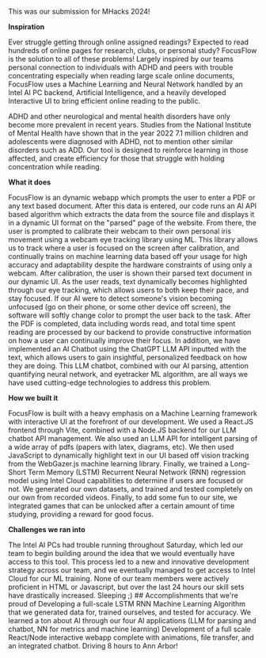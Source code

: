 This was our submission for MHacks 2024!

**Inspiration**

Ever struggle getting through online assigned readings? Expected to read hundreds of online pages for research, clubs, or personal study? FocusFlow is the solution to all of these problems! Largely inspired by our teams personal connection to individuals with ADHD and peers with trouble concentrating especially when reading large scale online documents, FocusFlow uses a Machine Learning and Neural Network handled by an Intel AI PC backend, Artificial Intelligence, and a heavily developed Interactive UI to bring efficient online reading to the public.

ADHD and other neurological and mental health disorders have only become more prevalent in recent years. Studies from the National Institute of Mental Health have shown that in the year 2022 7.1 million children and adolescents were diagnosed with ADHD, not to mention other similar disorders such as ADD. Our tool is designed to reinforce learning in those affected, and create efficiency for those that struggle with holding concentration while reading.

**What it does**

FocusFlow is an dynamic webapp which prompts the user to enter a PDF or any text based document. After this data is entered, our code runs an AI API based algorithm which extracts the data from the source file and displays it in a dynamic UI format on the "parsed" page of the website. From there, the user is prompted to calibrate their webcam to their own personal iris movement using a webcam eye tracking library using ML. This library allows us to track where a user is focused on the screen after calibration, and continually trains on machine learning data based off your usage for high accuracy and adaptability despite the hardware constraints of using only a webcam. After calibration, the user is shown their parsed text document in our dynamic UI. As the user reads, text dynamically becomes highlighted through our eye tracking, which allows users to both keep their pace, and stay focused. If our AI were to detect someone's vision becoming unfocused (go on their phone, or some other device off screen), the software will softly change color to prompt the user back to the task. After the PDF is completed, data including words read, and total time spent reading are processed by our backend to provide constructive information on how a user can continually improve their focus. In addition, we have implemented an AI Chatbot using the ChatGPT LLM API inputted with the text, which allows users to gain insightful, personalized feedback on how they are doing. This LLM chatbot, combined with our AI parsing, attention quantifying neural network, and eyetracker ML algorithm, are all ways we have used cutting-edge technologies to address this problem.

**How we built it**

FocusFlow is built with a heavy emphasis on a Machine Learning framework with interactive UI at the forefront of our development. We used a React.JS frontend through Vite, combined with a Node.JS backend for our LLM chatbot API management. We also used an LLM API for intelligent parsing of a wide array of pdfs (papers with latex, diagrams, etc). We then used JavaScript to dynamically highlight text in our UI based off vision tracking from the WebGazer.js machine learning library. Finally, we trained a Long-Short Term Memory (LSTM) Recurrent Neural Network (RNN) regression model using Intel Cloud capabilities to determine if users are focused or not. We generated our own datasets, and trained and tested completely on our own from recorded videos. Finally, to add some fun to our site, we integrated games that can be unlocked after a certain amount of time studying, providing a reward for good focus.

**Challenges we ran into**

The Intel AI PCs had trouble running throughout Saturday, which led our team to begin building around the idea that we would eventually have access to this tool. This process led to a new and innovative development strategy across our team, and we eventually managed to get access to Intel Cloud for our ML training.
None of our team members were actively proficient in HTML or Javascript, but over the last 24 hours our skill sets have drastically increased.
Sleeping ;) ## Accomplishments that we're proud of
Developing a full-scale LSTM RNN Machine Learning Algorithm that we generated data for, trained ourselves, and tested for accuracy.
We learned a ton about AI through our four AI applications (LLM for parsing and chatbot, NN for metrics and machine learning)
Development of a full scale React/Node interactive webapp complete with animations, file transfer, and an integrated chatbot.
Driving 8 hours to Ann Arbor!
